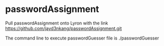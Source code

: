 # passwordAssignment
Pull passwordAssignment onto Lyron with the link https://github.com/jayd3nkang/passwordAssignment.git

The command line to execute passwordGuesser file is ./passwordGuesser
